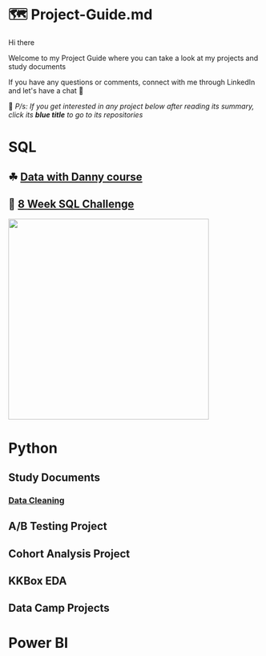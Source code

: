 # 🗺 Project-Guide.md
Hi there

Welcome to my Project Guide where you can take a look at my projects and study documents

If you have any questions or comments, connect with me through LinkedIn and let's have a chat 🥂

👋 *P/s: If you get interested in any project below after reading its summary, click its **blue title** to go to its repositories*
# SQL
## ☘ [Data with Danny course](https://www.datawithdanny.com/)
## 🥑 [8 Week SQL Challenge](https://github.com/nguyennhatquan/8-Week-SQL-Challenge)
<p align = "left">
  <img width="400px" src="https://i.pinimg.com/originals/ee/48/ad/ee48ad1dcd4096cd135afb295246e616.gif" />
</p>

# Python
## Study Documents
### [Data Cleaning](https://github.com/nguyennhatquan/Study-Documents/blob/main/Cleaning_Data_in_Python.ipynb)

## A/B Testing Project

## Cohort Analysis Project

## KKBox EDA

## Data Camp Projects

# Power BI
